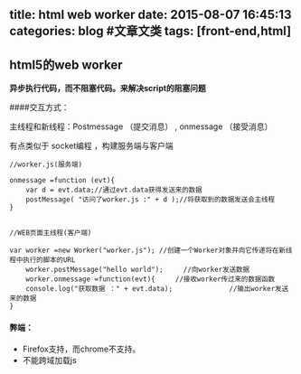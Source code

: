 title: html web worker
date: 2015-08-07 16:45:13
categories: blog    #文章文类
tags: [front-end,html]
---

## html5的web worker

<b>异步执行代码，而不阻塞代码。来解决script的阻塞问题</b>

<!-- more -->

####交互方式：

主线程和新线程：Postmessage （提交消息） , onmessage （接受消息）

有点类似于 socket编程 ，构建服务端与客户端

    //worker.js(服务端)
    
    onmessage =function (evt){
    	var d = evt.data;//通过evt.data获得发送来的数据
     	postMessage( "访问了worker.js :" + d );//将获取到的数据发送会主线程
    }


    //WEB页面主线程(客户端)
    
    var worker =new Worker("worker.js"); //创建一个Worker对象并向它传递将在新线程中执行的脚本的URL
    	worker.postMessage("hello world");     //向worker发送数据
    	worker.onmessage =function(evt){     //接收worker传过来的数据函数
        console.log("获取数据 ：" + evt.data);              //输出worker发送来的数据
    }


#### 弊端：
* Firefox支持，而chrome不支持。  
* 不能跨域加载js